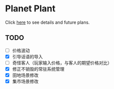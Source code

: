 # Planet Plant

Click [here](./docs/ProjectDetails.md) to see details and future plans.

## TODO

- [ ] 价格波动
- [x] 引导话语的导入
- [ ] 奇怪客人（玩家输入价格，与客人的期望价格对比）
- [x] 修正不销毁的常驻系统管理
- [x] 田地场景修改
- [x] 集市场景修改